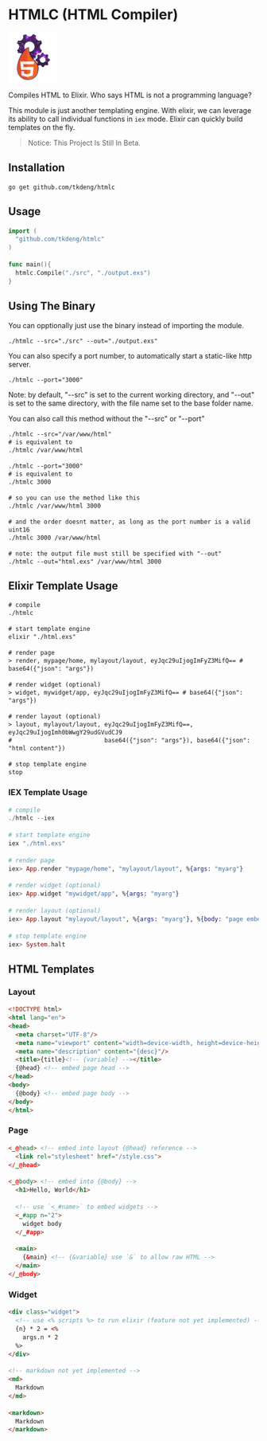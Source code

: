 # HTMLC (HTML Compiler)

[<img src="./assets/icon.png" alt="icon" height="100"/>](./assets/icon.png)

Compiles HTML to Elixir.
Who says HTML is not a programming language?

This module is just another templating engine.
With elixir, we can leverage its ability to call individual functions in `iex` mode.
Elixir can quickly build templates on the fly.

> Notice: This Project Is Still In Beta.

## Installation

```shell
go get github.com/tkdeng/htmlc
```

## Usage

```go
import (
  "github.com/tkdeng/htmlc"
)

func main(){
  htmlc.Compile("./src", "./output.exs")
}
```

## Using The Binary

You can opptionally just use the binary instead of importing the module.

```shell
./htmlc --src="./src" --out="./output.exs"
```

You can also specify a port number, to automatically start a static-like http server.

```shell
./htmlc --port="3000"
```

Note: by default, "--src" is set to the current working directory,
and "--out" is set to the same directory, with the file name set to the base folder name.

You can also call this method without the "--src" or "--port"

```shell
./htmlc --src="/var/www/html"
# is equivalent to
./htmlc /var/www/html

./htmlc --port="3000"
# is equivalent to
./htmlc 3000

# so you can use the method like this
./htmlc /var/www/html 3000

# and the order doesnt matter, as long as the port number is a valid uint16
./htmlc 3000 /var/www/html

# note: the output file must still be specified with "--out"
./htmlc --out="html.exs" /var/www/html 3000
```

## Elixir Template Usage

```shell
# compile
./htmlc

# start template engine
elixir "./html.exs"

# render page
> render, mypage/home, mylayout/layout, eyJqc29uIjogImFyZ3MifQ== # base64({"json": "args"})

# render widget (optional)
> widget, mywidget/app, eyJqc29uIjogImFyZ3MifQ== # base64({"json": "args"})

# render layout (optional)
> layout, mylayout/layout, eyJqc29uIjogImFyZ3MifQ==, eyJqc29uIjogImh0bWwgY29udGVudCJ9
#                          base64({"json": "args"}), base64({"json": "html content"})

# stop template engine
stop
```

### IEX Template Usage

```elixir
# compile
./htmlc --iex

# start template engine
iex "./html.exs"

# render page
iex> App.render "mypage/home", "mylayout/layout", %{args: "myarg"}

# render widget (optional)
iex> App.widget "mywidget/app", %{args: "myarg"}

# render layout (optional)
iex> App.layout "mylayout/layout", %{args: "myarg"}, %{body: "page embed"}

# stop template engine
iex> System.halt
```

## HTML Templates

### Layout

```html
<!DOCTYPE html>
<html lang="en">
<head>
  <meta charset="UTF-8"/>
  <meta name="viewport" content="width=device-width, height=device-height, initial-scale=1.0, minimum-scale=1.0"/>
  <meta name="description" content="{desc}"/>
  <title>{title}<!-- {variable} --></title>
  {@head} <!-- embed page head -->
</head>
<body>
  {@body} <!-- embed page body -->
</body>
</html>
```

### Page

```html
<_@head> <!-- embed into layout {@head} reference -->
  <link rel="stylesheet" href="/style.css">
</_@head>

<_@body> <!-- embed into {@body} -->
  <h1>Hello, World</h1>

  <!-- use `<_#name>` to embed widgets -->
  <_#app n="2">
    widget body
  </_#app>

  <main>
    {&main} <!-- {&variable} use `&` to allow raw HTML -->
  </main>
</_@body>
```

### Widget

```html
<div class="widget">
  <!-- use <% scripts %> to run elixir (feature not yet implemented) -->
  {n} * 2 = <%
    args.n * 2
  %>
</div>

<!-- markdown not yet implemented -->
<md>
  Markdown
</md>

<markdown>
  Markdown
</markdown>
```
